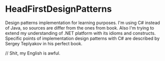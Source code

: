 # HeadFirstDesignPatterns
Design patterns implementation for learning purposes. I'm using C# instead of Java, so sources are differ from the ones from book. Also I'm trying to extend my understanding of .NET platform with its idioms and constructs. Specific points of implementation design patterns with C# are described by Sergey Teplyakov in his perfect book.

// Shit, my English is awful.
